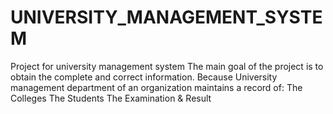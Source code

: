 # UNIVERSITY_MANAGEMENT_SYSTEM
Project for university management system
The main goal of the project is to obtain the complete and correct information. Because University management department of an organization maintains a record of:
The Colleges
The Students
The Examination & Result

